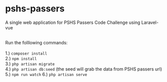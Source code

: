 # pshs-passers
A single web application for PSHS Passers Code Challenge using Laravel-vue

<br/>Run the folllowing commands: <br/><br/>
1.) `composer install` <br/>
2.) `npm install` <br/>
3.) `php artisan migrate` <br/>
4.) `php artisan db:seed` (the seed will grab the data from PSHS passers url)
5.) `npm run watch`
6.) `php artisan serve`
